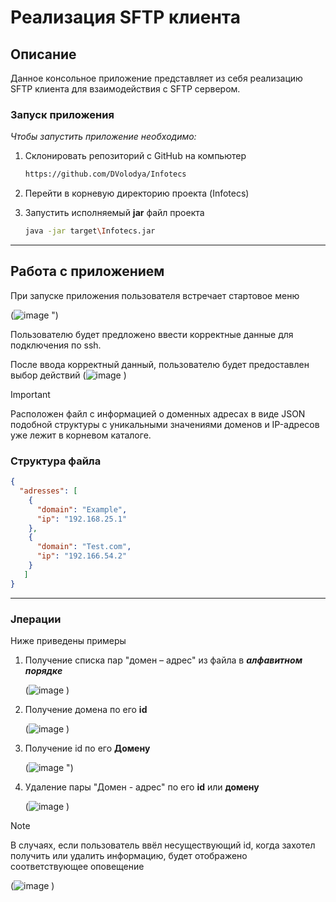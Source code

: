 # Реализация SFTP клиента

## Описание

Данное консольное приложение представляет из себя реализацию SFTP клиента для взаимодействия с SFTP сервером.

### Запуск приложения

*Чтобы запустить приложение необходимо:*
1. Склонировать репозиторий с GitHub на компьютер
   ```sh
   https://github.com/DVolodya/Infotecs
    ```
2. Перейти в корневую директорию проекта (Infotecs)
   
3. Запустить исполняемый **jar** файл проекта
   ```sh
   java -jar target\Infotecs.jar
   ```
----
## Работа с приложением
При запуске приложения пользователя встречает стартовое меню

(![image](https://github.com/user-attachments/assets/6e769a3e-5054-4391-955c-3c66d193daee)
")

Пользователю будет предложено ввести корректные данные для подключения по ssh.

После ввода корректный данный, пользователю будет предоставлен выбор действий
(![image](https://github.com/user-attachments/assets/03e95a83-172f-424d-9016-b9603f349b8f)
)

>[!IMPORTANT]
>Расположен файл с информацией о доменных адресах в виде JSON подобной
>структуры с уникальными значениями доменов и IP-адресов уже лежит в корневом каталоге.
>

### Структура файла

```json
{
  "adresses": [
    {
      "domain": "Example",
      "ip": "192.168.25.1"
    },
    {
      "domain": "Test.com",
      "ip": "192.166.54.2"
    }
   ]
}
```

----

### Jперации

Ниже приведены примеры 

1. Получение списка пар "домен – адрес" из файла в ***алфавитном порядке***

   (![image](https://github.com/user-attachments/assets/5e84c6f0-06ae-487d-8620-71374c58a2fa)
)

2. Получение домена по его **id**

    (![image](https://github.com/user-attachments/assets/162ba1a4-f682-41a9-96ad-13bcc0ae49d8)
)

3. Получение id по его **Домену**

   (![image](https://github.com/user-attachments/assets/f27b4079-926d-4749-8efc-77d84b5f7916)
")


5. Удаление пары "Домен - адрес" по его **id** или **домену**

    (![image](https://github.com/user-attachments/assets/499868ac-c741-4ba1-b51a-80bbb01a6e66)
)

>[!NOTE]
 >В случаях, если пользователь ввёл несуществующий id,
 >когда захотел получить или удалить информацию, будет
 >отображено соответствующее оповещение


(![image](https://github.com/user-attachments/assets/8919205b-168d-4aa5-960c-3b2c743c3e9c)
)
